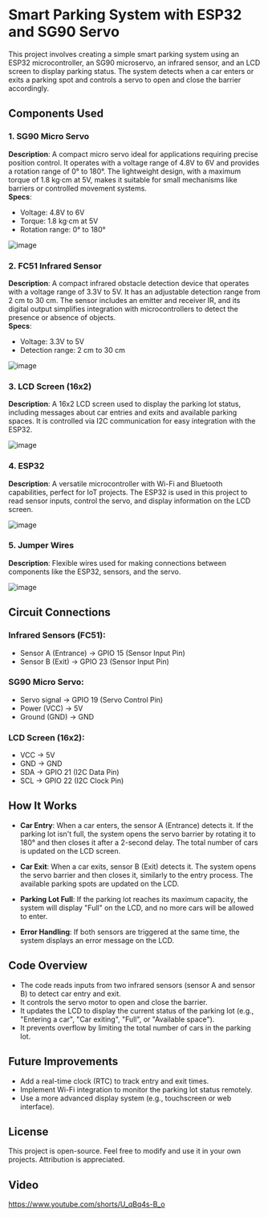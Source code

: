 # Smart Parking System with ESP32 and SG90 Servo

This project involves creating a simple smart parking system using an ESP32 microcontroller, an SG90 microservo, an infrared sensor, and an LCD screen to display parking status. The system detects when a car enters or exits a parking spot and controls a servo to open and close the barrier accordingly.

## Components Used

### 1. SG90 Micro Servo
**Description**: A compact micro servo ideal for applications requiring precise position control. It operates with a voltage range of 4.8V to 6V and provides a rotation range of 0° to 180°. The lightweight design, with a maximum torque of 1.8 kg·cm at 5V, makes it suitable for small mechanisms like barriers or controlled movement systems.  
**Specs**:  
- Voltage: 4.8V to 6V  
- Torque: 1.8 kg·cm at 5V  
- Rotation range: 0° to 180°

![image](https://github.com/user-attachments/assets/b1efd6ea-9656-45b1-9b05-41fedd25c86c)


### 2. FC51 Infrared Sensor
**Description**: A compact infrared obstacle detection device that operates with a voltage range of 3.3V to 5V. It has an adjustable detection range from 2 cm to 30 cm. The sensor includes an emitter and receiver IR, and its digital output simplifies integration with microcontrollers to detect the presence or absence of objects.  
**Specs**:  
- Voltage: 3.3V to 5V  
- Detection range: 2 cm to 30 cm

![image](https://github.com/user-attachments/assets/608f2ef6-9cc8-446e-ac23-00c5c8deb13d)


### 3. LCD Screen (16x2)
**Description**: A 16x2 LCD screen used to display the parking lot status, including messages about car entries and exits and available parking spaces. It is controlled via I2C communication for easy integration with the ESP32.

![image](https://github.com/user-attachments/assets/55065169-1081-43cb-9c3f-968b67a59e75)


### 4. ESP32
**Description**: A versatile microcontroller with Wi-Fi and Bluetooth capabilities, perfect for IoT projects. The ESP32 is used in this project to read sensor inputs, control the servo, and display information on the LCD screen.

![image](https://github.com/user-attachments/assets/2daca45d-032c-414c-8065-4d3cacb71dfc)


### 5. Jumper Wires
**Description**: Flexible wires used for making connections between components like the ESP32, sensors, and the servo.

![image](https://github.com/user-attachments/assets/461ecd5e-c48a-482f-aec2-86449d8ec808)


## Circuit Connections

### Infrared Sensors (FC51):
- Sensor A (Entrance) → GPIO 15 (Sensor Input Pin)
- Sensor B (Exit) → GPIO 23 (Sensor Input Pin)

### SG90 Micro Servo:
- Servo signal → GPIO 19 (Servo Control Pin)
- Power (VCC) → 5V
- Ground (GND) → GND

### LCD Screen (16x2):
- VCC → 5V
- GND → GND
- SDA → GPIO 21 (I2C Data Pin)
- SCL → GPIO 22 (I2C Clock Pin)

## How It Works

- **Car Entry**: When a car enters, the sensor A (Entrance) detects it. If the parking lot isn't full, the system opens the servo barrier by rotating it to 180° and then closes it after a 2-second delay. The total number of cars is updated on the LCD screen.

- **Car Exit**: When a car exits, sensor B (Exit) detects it. The system opens the servo barrier and then closes it, similarly to the entry process. The available parking spots are updated on the LCD.

- **Parking Lot Full**: If the parking lot reaches its maximum capacity, the system will display "Full" on the LCD, and no more cars will be allowed to enter.

- **Error Handling**: If both sensors are triggered at the same time, the system displays an error message on the LCD.

## Code Overview

- The code reads inputs from two infrared sensors (sensor A and sensor B) to detect car entry and exit.
- It controls the servo motor to open and close the barrier.
- It updates the LCD to display the current status of the parking lot (e.g., "Entering a car", "Car exiting", "Full", or "Available space").
- It prevents overflow by limiting the total number of cars in the parking lot.

## Future Improvements

- Add a real-time clock (RTC) to track entry and exit times.
- Implement Wi-Fi integration to monitor the parking lot status remotely.
- Use a more advanced display system (e.g., touchscreen or web interface).

## License

This project is open-source. Feel free to modify and use it in your own projects. Attribution is appreciated.

## Video
https://www.youtube.com/shorts/U_qBq4s-B_o
